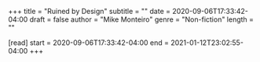 +++
title = "Ruined by Design"
subtitle = ""
date = 2020-09-06T17:33:42-04:00
draft = false
author = "Mike Monteiro"
genre = "Non-fiction"
length = ""

[read]
  start = 2020-09-06T17:33:42-04:00
  end = 2021-01-12T23:02:55-04:00
+++
